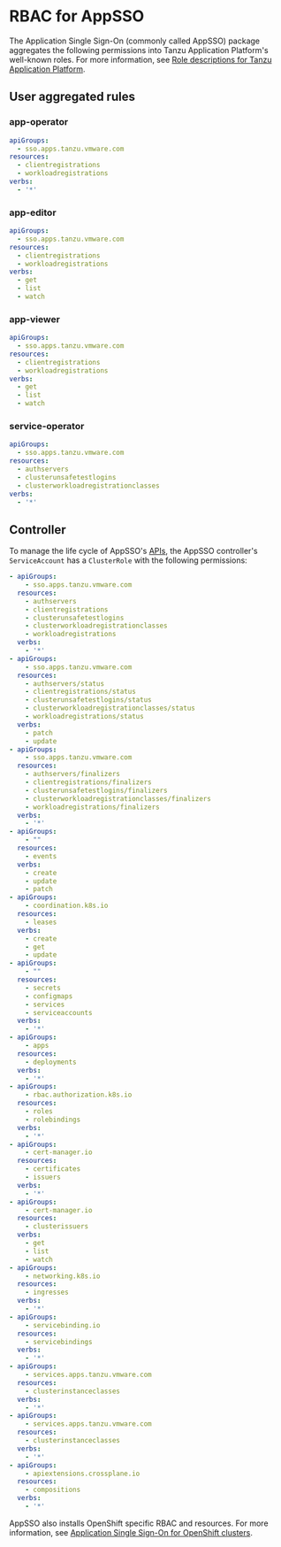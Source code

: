 # RBAC for AppSSO

The Application Single Sign-On (commonly called AppSSO) package aggregates the
following permissions into Tanzu Application Platform's well-known roles.
For more information, see
[Role descriptions for Tanzu Application Platform](../../authn-authz/role-descriptions.hbs.md).

## <a id="rules"></a> User aggregated rules

### <a id="app-operator"></a> app-operator

<!---
Generated with:
```console
kubectl get clusterrole app-operator -oyaml | yq '.rules[] | select(.apiGroups | contains(["sso.apps.tanzu.vmware.com"]))'
```
--->

```yaml
apiGroups:
  - sso.apps.tanzu.vmware.com
resources:
  - clientregistrations
  - workloadregistrations
verbs:
  - '*'
```

### <a id="app-editor"></a> app-editor

<!---
Generated with:
```console
kubectl get clusterrole app-editor -oyaml | yq '.rules[] | select(.apiGroups | contains(["sso.apps.tanzu.vmware.com"]))'
```
--->

```yaml
apiGroups:
  - sso.apps.tanzu.vmware.com
resources:
  - clientregistrations
  - workloadregistrations
verbs:
  - get
  - list
  - watch
```

### <a id="app-viewer"></a> app-viewer

<!---
Generated with:
```console
kubectl get clusterrole app-viewer -oyaml | yq '.rules[] | select(.apiGroups | contains(["sso.apps.tanzu.vmware.com"]))'
```
--->

```yaml
apiGroups:
  - sso.apps.tanzu.vmware.com
resources:
  - clientregistrations
  - workloadregistrations
verbs:
  - get
  - list
  - watch
```

### <a id="service-operator"></a> service-operator

<!---
Generated with:
```console
kubectl get clusterrole service-operator -oyaml | yq '.rules[] | select(.apiGroups | contains(["sso.apps.tanzu.vmware.com"]))'
```
--->

```yaml
apiGroups:
  - sso.apps.tanzu.vmware.com
resources:
  - authservers
  - clusterunsafetestlogins
  - clusterworkloadregistrationclasses
verbs:
  - '*'
```

## <a id="controller"></a> Controller

To manage the life cycle of AppSSO's [APIs](index.hbs.md), the AppSSO controller's
`ServiceAccount` has a `ClusterRole` with the following permissions:

<!---
Generated with:
```console
kubectl get clusterrolebinding -A -oyaml | yq '.items[] | select(.subjects[] | contains({"kind": "ServiceAccount", "name": "appsso-controller", "namespace": "appsso"})) | .roleRef.name' | xargs -n1 -I% kubectl get clusterrole % -oyaml | yq .rules
```
--->

```yaml
- apiGroups:
    - sso.apps.tanzu.vmware.com
  resources:
    - authservers
    - clientregistrations
    - clusterunsafetestlogins
    - clusterworkloadregistrationclasses
    - workloadregistrations
  verbs:
    - '*'
- apiGroups:
    - sso.apps.tanzu.vmware.com
  resources:
    - authservers/status
    - clientregistrations/status
    - clusterunsafetestlogins/status
    - clusterworkloadregistrationclasses/status
    - workloadregistrations/status
  verbs:
    - patch
    - update
- apiGroups:
    - sso.apps.tanzu.vmware.com
  resources:
    - authservers/finalizers
    - clientregistrations/finalizers
    - clusterunsafetestlogins/finalizers
    - clusterworkloadregistrationclasses/finalizers
    - workloadregistrations/finalizers
  verbs:
    - '*'
- apiGroups:
    - ""
  resources:
    - events
  verbs:
    - create
    - update
    - patch
- apiGroups:
    - coordination.k8s.io
  resources:
    - leases
  verbs:
    - create
    - get
    - update
- apiGroups:
    - ""
  resources:
    - secrets
    - configmaps
    - services
    - serviceaccounts
  verbs:
    - '*'
- apiGroups:
    - apps
  resources:
    - deployments
  verbs:
    - '*'
- apiGroups:
    - rbac.authorization.k8s.io
  resources:
    - roles
    - rolebindings
  verbs:
    - '*'
- apiGroups:
    - cert-manager.io
  resources:
    - certificates
    - issuers
  verbs:
    - '*'
- apiGroups:
    - cert-manager.io
  resources:
    - clusterissuers
  verbs:
    - get
    - list
    - watch
- apiGroups:
    - networking.k8s.io
  resources:
    - ingresses
  verbs:
    - '*'
- apiGroups:
    - servicebinding.io
  resources:
    - servicebindings
  verbs:
    - '*'
- apiGroups:
    - services.apps.tanzu.vmware.com
  resources:
    - clusterinstanceclasses
  verbs:
    - '*'
- apiGroups:
    - services.apps.tanzu.vmware.com
  resources:
    - clusterinstanceclasses
  verbs:
    - '*'
- apiGroups:
    - apiextensions.crossplane.io
  resources:
    - compositions
  verbs:
    - '*'
```

AppSSO also installs OpenShift specific RBAC and resources. For more information,
see [Application Single Sign-On for OpenShift clusters](./openshift.hbs.md).
